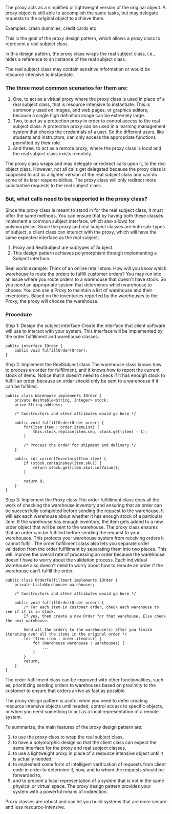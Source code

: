 The proxy acts as a simplified or lightweight version of the original object. A proxy object is still able to accomplish the same tasks,
but may delegate requests to the original object to achieve them.

Examples: crash dummies, credit cards etc.

This is the goal of the proxy design pattern, which allows a proxy class to represent a real subject class.

In this design pattern, the proxy class wraps the real subject class, i.e., hides a reference to an instance of the real subject class.

The real subject class may contain sensitive information or would be resource intensive to instantiate.

### The three most common scenarios for them are:
1. One, to act as a virtual proxy where the proxy class is used in place of a real subject class, that is resource intensive to instantiate. This is commonly used on images, and web pages, or graphics editors, because a single high definition image can be extremely large. 
2. Two, to act as a protection proxy in order to control access to the real subject class. A protection proxy can be used in a learning management system that checks the credentials of a user. So the different users, like students and instructors, can only access the appropriate functions permitted by their role. 
3. And three, to act as a remote proxy, where the proxy class is local and the real subject class exists remotely. 


The proxy class wraps and may delegate or redirect calls upon it, to the real object class. However, not all calls get delegated because the proxy class is supposed to act as a lighter version of the real subject class and can do some of its later responsibilities. The proxy class will only redirect more substantive requests to the real subject class.

### But, what calls need to be supported in the proxy class?
Since the proxy class is meant to stand in for the real subject class, it must offer the same methods. You can ensure that by having both these classes implement a common subject interface, which also allows for polymorphism. Since the proxy and real subject classes are both sub-types of subject, a client class can interact with the proxy, which will have the same expected interface as the real subject. 


1. Proxy and RealSubject are subtypes of Subject.
2. This design pattern achieves polymorphism through implementing a Subject interface.


Real world example:
Think of an online retail store. How will you know which warehouse to route the orders to fulfill customer orders? You may run into an issue where you route orders to a warehouse that doesn't have stock. So you need an appropriate system that determines which warehouse to choose.
You can use a Proxy to maintain a list of warehouse and their inventories. Based on the inventories reported by the warehouses to the Proxy, the proxy will choose the warehouse.


### Procedure
Step 1: Design the subject interface
Create the interface that client software will use to interact with your system.
This interface will be implemented by the order fulfillment and warehouse classes. 
```
public interface IOrder {
    public void fulfillOrder(Order);
}
```

Step 2: Implement the RealSubject class
The warehouse class knows how to process an order for fulfillment, and it knows how to report the current stock of items.
Notice that it doesn't need to check if it has enough stock to fulfill an order, because an order should only be sent to a warehouse if it can be fulfilled. 
```
public class Warehouse implements IOrder {
    private Hashtable<String, Integer> stock;
    prive String address;

    /* Constructors and other attributes would go here */

    public void fulfillOrder(Order order) {
        for(Item item : order.itemList) {
            this.stock.replace(item.sku, stock.get(item) - 1);
        }

        /* Process the order for shipment and delivery */
    }

    public int currentInventory(Item item) {
        if (stock.containsKey(item.sku)) {
            return stock.get(item.sku).intValue();
        }

        return 0;
    }
}
```

Step 3: Implement the Proxy class
The order fulfillment class does all the work of checking the warehouse inventory and ensuring that an order can be successfully
completed before sending the request to the warehouse. It will ask each warehouse about whether it has enough stock of a particular item.
If the warehouse has enough inventory, the item gets added to a new order object that will be sent to the warehouse. The proxy class ensures that an order can be fulfilled before sending the request to your warehouses. This protects your warehouse system from receiving orders it cannot fulfill. The order fulfillment class also lets you separate order validation from the order fulfillment by separating them into two pieces. This will improve the overall rate of processing an order because the warehouse doesn't have to worry about the validation process. Each individual warehouse also doesn't need to worry about how to reroute an order if the warehouse can't fulfill the order. 
```
public class OrderFulfillment implements IOrder {
    private List<Warehouse> warehouses;

    /* Constructors and other attributes would go here */

    public void fulfillOrder(Order order) {
        /* For each item in customer order, check each warehouse to see if it is in stock.
        If yes, then create a new Order for that warehouse. Else check the next warehouse.

        Send all the orders to the warehouse(s) after you finish iterating over all the items in the original order */
        for (Item item : order.itemList) {
            for (Warehouse warehouse : warehouses) {
                ...
            }
        }
        return;
    }
}
```



The order fulfillment class can be improved with other functionalities, such as, prioritizing sending orders to warehouses based on proximity to the customer to ensure that orders arrive as fast as possible.

The proxy design pattern is useful when you need to defer creating resource intensive objects until needed, control access to specific objects, or when you need something to act as a local representation of a remote system.

To summarize, the main features of the proxy design pattern are: 
1. to use the proxy class to wrap the real subject class, 
2. to have a polymorphic design so that the client class can expect the same interface for the proxy and real subject classes,
3. to use a lightweight proxy in place of a resource intensive object until it is actually needed, 
4. to implement some form of intelligent verification of requests from client code in order to determine if, how, and to whom the requests should be forwarded to,
5. and to present a local representation of a system that is not in the same physical or virtual space. The proxy design pattern provides your system with a powerful means of indirection.


Proxy classes are robust and can let you build systems that are more secure and less resource-intensive. 